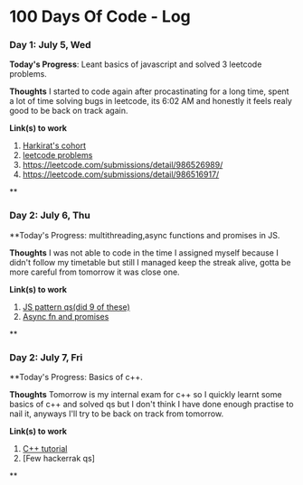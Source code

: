 # 100 Days Of Code - Log



### Day 1: July 5, Wed

**Today's Progress**: Leant basics of javascript and solved 3 leetcode problems.

**Thoughts** I started to code again after procastinating for a long time, spent a lot of time solving bugs in leetcode, its 6:02 AM and honestly it feels realy good to be back on track again.

**Link(s) to work**
1. [Harkirat's cohort](https://harkirat.classx.co.in/video/107?courseId=2&ytFlag=0&isFolderCourse=1)
2. [leetcode problems](https://leetcode.com/submissions/detail/986529667/)
3. https://leetcode.com/submissions/detail/986526989/
4. https://leetcode.com/submissions/detail/986516917/

**


### Day 2: July 6, Thu

**Today's Progress: multithreading,async functions and promises in JS.

**Thoughts**  I was not able to code in the time I assigned myself because I didn't follow my timetable but still I managed keep the streak alive, gotta be more careful from tomorrow it was close one.

**Link(s) to work**
1. [JS pattern qs(did 9 of these)](https://www.tutorialstonight.com/js/javascript-star-pattern)
2. [Async fn and promises](https://harkirat.classx.co.in/video/103?courseId=2&ytFlag=0&isFolderCourse=1)

**


### Day 2: July 7, Fri

**Today's Progress: Basics of c++.

**Thoughts**  Tomorrow is my internal exam for c++ so I quickly learnt some basics of c++ and solved qs but I don't think I have done enough practise to nail it, anyways I'll try to be back on track from tomorrow.

**Link(s) to work**
1. [C++ tutorial](https://www.youtube.com/watch?v=vLnPwxZdW4Y)
2. [Few hackerrak qs]

**

